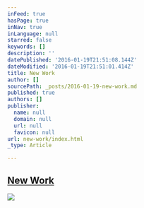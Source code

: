 ```yaml
---
inFeed: true
hasPage: true
inNav: true
inLanguage: null
starred: false
keywords: []
description: ''
datePublished: '2016-01-19T21:51:08.144Z'
dateModified: '2016-01-19T21:51:01.414Z'
title: New Work
author: []
sourcePath: _posts/2016-01-19-new-work.md
published: true
authors: []
publisher:
  name: null
  domain: null
  url: null
  favicon: null
url: new-work/index.html
_type: Article

---
```

## [New Work][0]
![](https://s3-us-west-2.amazonaws.com/the-grid-img/p/c1c1ee5f505b50b087fe8c678c3e328784c6a685.jpg)

[0]: https://www.instagram.com/the.creationist/